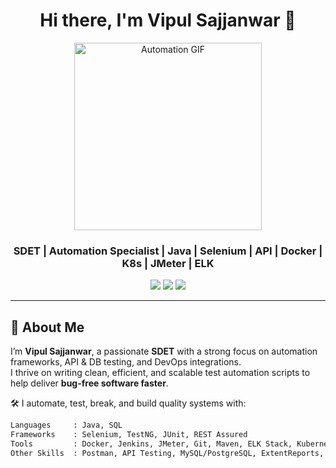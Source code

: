 <h1 align="center">Hi there, I'm Vipul Sajjanwar 👋</h1>
<p align="center">
  <img src="https://media.giphy.com/media/qgQUggAC3Pfv687qPC/giphy.gif" width="300" alt="Automation GIF" />
</p>

<h3 align="center">SDET | Automation Specialist | Java | Selenium | API | Docker | K8s | JMeter | ELK</h3>

<p align="center">
  <a href="https://www.linkedin.com/in/vipulsajjanwar/" target="_blank"><img src="https://img.shields.io/badge/LinkedIn-vipulsajjanwar-blue?style=flat&logo=linkedin"></a>
  <a href="https://github.com/vipulsajjanwar" target="_blank"><img src="https://img.shields.io/badge/GitHub-Profile-black?style=flat&logo=github"></a>
  <a href="https://www.buymeacoffee.com/vipulsajjanwar" target="_blank"><img src="https://img.shields.io/badge/Buy Me a Coffee-Support-orange?style=flat&logo=buymeacoffee"></a>
</p>

---

## 🚀 About Me

I’m **Vipul Sajjanwar**, a passionate **SDET** with a strong focus on automation frameworks, API & DB testing, and DevOps integrations.  
I thrive on writing clean, efficient, and scalable test automation scripts to help deliver **bug-free software faster**.  

🛠 I automate, test, break, and build quality systems with:

```bash
Languages     : Java, SQL
Frameworks    : Selenium, TestNG, JUnit, REST Assured
Tools         : Docker, Jenkins, JMeter, Git, Maven, ELK Stack, Kubernetes
Other Skills  : Postman, API Testing, MySQL/PostgreSQL, ExtentReports, JavaMail
